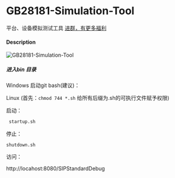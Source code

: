# GB28181-Simulation-Tool

平台、设备模拟测试工具 [进群，有更多福利](https://github.com/GB28181/GB28181.Solution/blob/develop/README.md#%E8%AE%A8%E8%AE%BA%E6%88%90%E4%B8%BA%E5%85%B1%E5%90%8C%E4%BD%9C%E8%80%85%E8%BF%91%E8%B7%9D%E7%A6%BB%E8%B4%A1%E7%8C%AE)

#### Description


![GB28181-Simulation-Tool](https://img2020.cnblogs.com/blog/388995/202004/388995-20200422125251080-103316421.png)


##### 进入bin 目录

Windows 启动git bash(建议)：

Linux (首先：`chmod 744 *.sh`  给所有后缀为.sh的可执行文件赋予权限)

启动：

~~~bash
 startup.sh
~~~

停止：

~~~
shutdown.sh
~~~

访问：

http://locahost:8080/SIPStandardDebug
